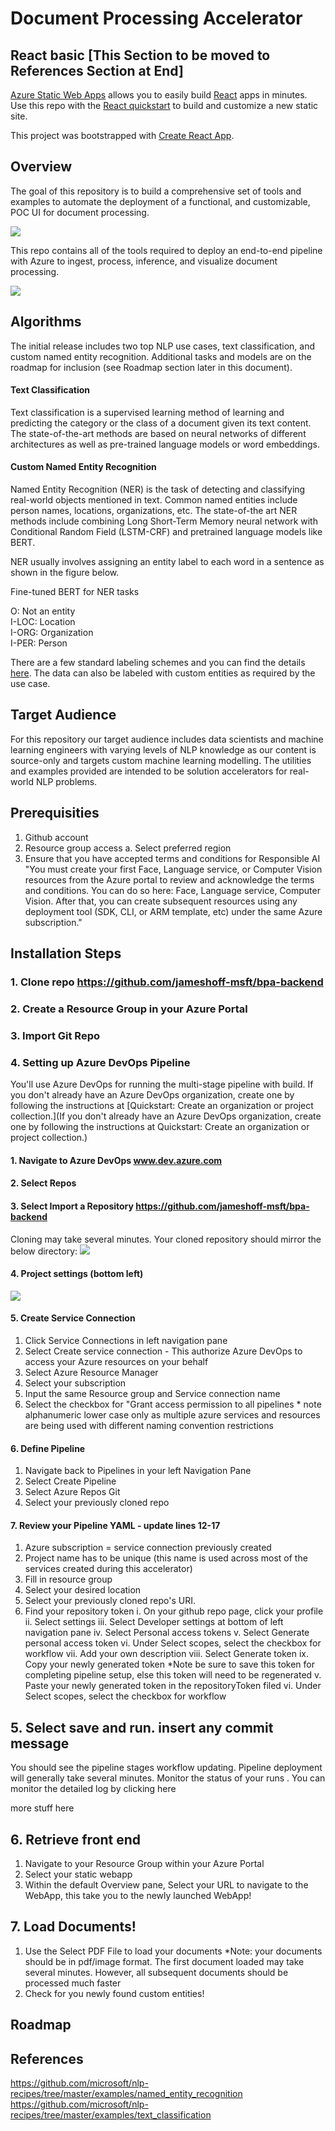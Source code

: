 # Document Processing Accelerator

## React basic [This Section to be moved to References Section at End]

[Azure Static Web Apps](https://docs.microsoft.com/azure/static-web-apps/overview) allows you to easily build [React](https://reactjs.org/) apps in minutes. Use this repo with the [React quickstart](https://docs.microsoft.com/azure/static-web-apps/getting-started?tabs=react) to build and customize a new static site.

This project was bootstrapped with [Create React App](https://github.com/facebook/create-react-app).

## Overview
The goal of this repository is to build a comprehensive set of tools and examples to automate the deployment of a functional, and customizable, POC UI for document processing.

![](https://github.com/brandoncwn/staticwebappstarter/blob/main/web_app_ui2.png)


This repo contains all of the tools required to deploy an end-to-end pipeline with Azure to ingest, process, inference, and visualize document processing.

<Insert screenshot of output here>

![](https://github.com/brandoncwn/staticwebappstarter/blob/main/sample_architecture2.png)

## Algorithms
 The initial release includes two top NLP use cases, text classification, and custom named entity recognition. Additional tasks and models are on the roadmap for inclusion (see Roadmap section later in this document).
#### Text Classification
Text classification is a supervised learning method of learning and predicting the category or the class of a document given its text content. The state-of-the-art methods are based on neural networks of different architectures as well as pre-trained language models or word embeddings.
#### Custom Named Entity Recognition
Named Entity Recognition (NER) is the task of detecting and classifying real-world objects mentioned in text. Common named entities include person names, locations, organizations, etc. The state-of-the art NER methods include combining Long Short-Term Memory neural network with Conditional Random Field (LSTM-CRF) and pretrained language models like BERT.

NER usually involves assigning an entity label to each word in a sentence as shown in the figure below.

 Fine-tuned BERT for NER tasks

O: Not an entity  
I-LOC: Location  
I-ORG: Organization  
I-PER: Person  

There are a few standard labeling schemes and you can find the details [here](http://cs229.stanford.edu/proj2005/KrishnanGanapathy-NamedEntityRecognition.pdf). The data can also be labeled with custom entities as required by the use case.
## Target Audience
For this repository our target audience includes data scientists and machine learning engineers with varying levels of NLP knowledge as our content is source-only and targets custom machine learning modelling. The utilities and examples provided are intended to be solution accelerators for real-world NLP problems.

## Prerequisities
1. Github account
2. Resource group access
    a. Select preferred region
3. Ensure that you have accepted terms and conditions for Responsible AI
 "You must create your first Face, Language service, or Computer Vision resources from the Azure portal to review and acknowledge the terms and conditions. You can do so here: Face, Language service, Computer Vision. After that, you can create subsequent resources using any deployment tool (SDK, CLI, or ARM template, etc) under the same Azure subscription."

## Installation Steps
### 1. Clone repo https://github.com/jameshoff-msft/bpa-backend
### 2. Create a Resource Group in your Azure Portal
### 3. Import Git Repo
### 4. Setting up Azure DevOps Pipeline
You'll use Azure DevOps for running the multi-stage pipeline with build. If you don't already have an Azure DevOps organization, create one by following the instructions at [Quickstart: Create an organization or project collection.](If you don't already have an Azure DevOps organization, create one by following the instructions at Quickstart: Create an organization or project collection.)
####     1. Navigate to Azure DevOps www.dev.azure.com
####     2. Select Repos
####     3. Select Import a Repository https://github.com/jameshoff-msft/bpa-backend
 Cloning may take several minutes. Your cloned repository should mirror the below directory:
 ![](https://github.com/brandoncwn/staticwebappstarter/blob/main/cloned_repository.png)
####    4. Project settings (bottom left)
 ![](https://github.com/brandoncwn/staticwebappstarter/blob/main/project_settings.png)
####     5. Create Service Connection
1. Click Service Connections in left navigation pane
2. Select Create service connection - This authorize Azure DevOps to access your Azure resources on your behalf
3. Select Azure Resource Manager
4. Select your subscription
5. Input the same Resource group and Service connection name 
6. Select the checkbox for "Grant access permission to all pipelines
       * note alphanumeric lower case only as multiple azure services and resources are being used with different naming convention restrictions
####     6. Define Pipeline
1. Navigate back to Pipelines in your left Navigation Pane
2. Select Create Pipeline
3. Select Azure Repos Git
4. Select your previously cloned repo
####     7. Review your Pipeline YAML - update lines 12-17
1. Azure subscription = service connection previously created
2. Project name has to be unique (this name is used across most of the services created during this accelerator)
3. Fill in resource group
4. Select your desired location
5. Select your previously cloned repo's URI.
6. Find your repository token
  i. On your github repo page, click your profile
  ii. Select settings
  iii. Select Developer settings at bottom of left navigation pane
  iv. Select Personal access tokens
  v. Select Generate personal access token
  vi. Under Select scopes, select the checkbox for workflow
  vii. Add your own description
  viii. Select Generate token
  ix. Copy your newly generated token *Note be sure to save this token for completing pipeline setup, else this token will need to be regenerated
  v. Paste your newly generated token in the repositoryToken filed
  vi. Under Select scopes, select the checkbox for workflow               

## 5. Select save and run. insert any commit message
You should see the pipeline stages workflow updating. Pipeline deployment will generally take several minutes. Monitor the status of your runs <insert screenshot here>. You can monitor the detailed log by clicking here <insert screenshot here>
 
 more stuff here
 
 ## 6. Retrieve front end
1. Navigate to your Resource Group within your Azure Portal <insert static web app screenshot here>
2. Select your static webapp
3. Within the default Overview pane, Select your URL to navigate to the WebApp, this take you to the newly launched WebApp!
 
 ## 7. Load Documents!
1. Use the Select PDF File to load your documents  *Note: your documents should be in pdf/image format. The first document loaded may take several minutes. However, all subsequent documents should be processed much faster
2. Check for you newly found custom entities!
 



## Roadmap

## References
https://github.com/microsoft/nlp-recipes/tree/master/examples/named_entity_recognition
https://github.com/microsoft/nlp-recipes/tree/master/examples/text_classification
